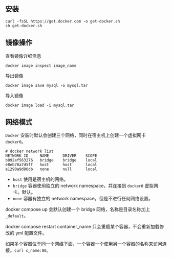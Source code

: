 ## 安装
```shell
curl -fsSL https://get.docker.com -o get-docker.sh 
sh get-docker.sh
```

## 镜像操作
查看镜像详细信息
```shell
docker image inspect image_name
```

导出镜像
```shell
docker image save mysql -o mysql.tar
```

导入镜像
```
docker image load -i mysql.tar
```

## 网络模式
`Docker` 安装时默认会创建三个网络，同时在宿主机上创建一个虚拟网卡 `docker0`。
```shell
# docker network list
NETWORK ID     NAME      DRIVER    SCOPE
b092ef563276   bridge    bridge    local
e8eb78a7d5ff   host      host      local
e1290a9d96db   none      null      local
```

- `host` 使用是宿主机的网络。  
- `bridge` 容器使用独立的 network namespace，并连接到 `docker0` 虚拟网卡。默认。  
- `none` 容器有独立的 network namespace，但是不进行任何网络设置。

docker compose up 会默认创建一个 bridge 网络，名称是目录名称加上 `_default`。

docker compose restart container_name 只会重启某个容器，不会重新加载修改的 yml 配置文件。

如果多个容器位于同一个网络下面，一个容器一个使用另一个容器的名称来访问连接。`curl c_name:80`。